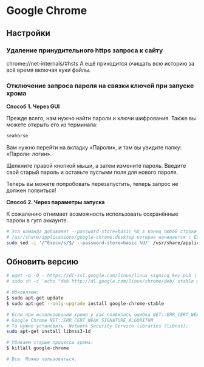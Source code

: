 # Google Chrome

## Настройки

### Удаление принудительного https запроса к сайту

chrome://net-internals/#hsts
А ещё приходится очищать всю историю за всё время включая куки файлы.


### Отключение запроса пароля на связки ключей при запуске хрома

__Способ 1. Через GUI__

Прежде всего, нам нужно найти пароли и ключи шифрования. Также вы можете открыть
его из терминала:

```sh
seahorse
```

Вам нужно перейти на вкладку «Пароли», и там вы увидите папку: «Пароли: логин».

Щелкните правой кнопкой мыши, а затем измените пароль. Введите свой старый
пароль и оставьте пустыми поля для нового пароля.

Теперь вы можете попробовать перезапустить, теперь запрос не должен появиться!

__Способ 2. Через параметры запуска__

К сожалению отнимает возможность использовать сохранённые пароли в гугл
аккаунте.

```sh
# Эта команда добавляет --password-store=basic %U в конец любой строки в
# /usr/share/applications/google-chrome.desktop которая начинается с Exec=
sudo sed -i '/^Exec=/s/$/ --password-store=basic %U/' /usr/share/applications/google-chrome.desktop
```


## Обновить версию

```sh
# wget -q -O - https://dl-ssl.google.com/linux/linux_signing_key.pub | sudo apt-key add -
# sudo sh -c 'echo "deb http://dl.google.com/linux/chrome/deb/ stable main" >> /etc/apt/sources.list.d/google-chrome.list'

# Обновляем:
$ sudo apt-get update
$ sudo apt-get --only-upgrade install google-chrome-stable

# Если при использовании хрома у вас появилась ошибка NET::ERR_CERT_WEAK_SIGNATURE_ALGORITHM:
# Google Chrome NET::ERR_CERT_WEAK_SIGNATURE_ALGORITHM
# То нужно установить  Network Security Service libraries (libnss):
sudo apt-get install libnss3-1d

# Убиваем старые процессы хрома:
$ killall google-chrome

# Все. Можно пользоваться. 
```
